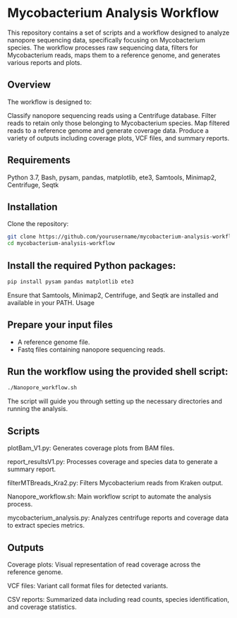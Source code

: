# Mycobacterium Analysis Workflow
This repository contains a set of scripts and a workflow designed to analyze nanopore sequencing data, specifically focusing on Mycobacterium species. The workflow processes raw sequencing data, filters for Mycobacterium reads, maps them to a reference genome, and generates various reports and plots.

## Overview
The workflow is designed to:

Classify nanopore sequencing reads using a Centrifuge database.
Filter reads to retain only those belonging to Mycobacterium species.
Map filtered reads to a reference genome and generate coverage data.
Produce a variety of outputs including coverage plots, VCF files, and summary reports.
## Requirements
Python 3.7,
Bash,
pysam,
pandas,
matplotlib,
ete3,
Samtools,
Minimap2,
Centrifuge,
Seqtk

## Installation
Clone the repository:
```bash
git clone https://github.com/yourusername/mycobacterium-analysis-workflow.git
cd mycobacterium-analysis-workflow
```
## Install the required Python packages:
```bash
pip install pysam pandas matplotlib ete3
```
Ensure that Samtools, Minimap2, Centrifuge, and Seqtk are installed and available in your PATH.
Usage
## Prepare your input files
- A reference genome file.
- Fastq files containing nanopore sequencing reads.
## Run the workflow using the provided shell script:
```bash
./Nanopore_workflow.sh
```
The script will guide you through setting up the necessary directories and running the analysis.
## Scripts
plotBam_V1.py: Generates coverage plots from BAM files.

report_resultsV1.py: Processes coverage and species data to generate a summary report.

filterMTBreads_Kra2.py: Filters Mycobacterium reads from Kraken output.

Nanopore_workflow.sh: Main workflow script to automate the analysis process.

mycobacterium_analysis.py: Analyzes centrifuge reports and coverage data to extract species metrics.


## Outputs

Coverage plots: Visual representation of read coverage across the reference genome.

VCF files: Variant call format files for detected variants.

CSV reports: Summarized data including read counts, species identification, and coverage statistics.

